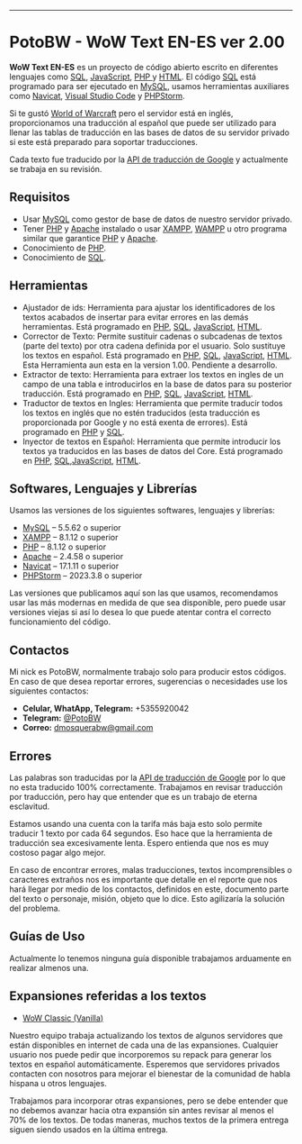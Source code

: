 ---
**PotoBW - WoW Text EN-ES ver 2.00**
  ===

  **WoW Text EN-ES** es un proyecto de código abierto escrito en diferentes lenguajes como [SQL][1], [JavaScript][4],
  [ PHP ][ 5 ] y [HTML][6]. El código [SQL][1] está programado para ser ejecutado en [MySQL][7], usamos herramientas
  auxiliares como [Navicat][8], [Visual Studio Code][9] y [PHPStorm][25].

  Si te gustó [World of Warcraft][2] pero el servidor está en inglés, proporcionamos una traducción al  español que puede
  ser utilizado para llenar las tablas de traducción en las bases de datos de su servidor privado si este está preparado
  para soportar traducciones.

  Cada texto fue traducido por la [API de traducción de Google][10] y actualmente se trabaja en su revisión.

  Requisitos
------------

- Usar [MySQL][7] como gestor de base de datos de nuestro servidor privado.
- Tener [PHP][5] y [Apache][11] instalado o usar [XAMPP][12], [WAMPP][13] u otro programa similar que garantice [PHP][5]
  y [Apache][11].
- Conocimiento de [PHP][5].
- Conocimiento de [SQL][1].

Herramientas
-----------------

- Ajustador de ids: Herramienta para ajustar los identificadores de los textos acabados de insertar para evitar
  errores en las demás herramientas. Está programado en [PHP][5], [SQL][1], [JavaScript][4], [HTML][6].
- Corrector de Texto: Permite sustituir cadenas o subcadenas de textos (parte del texto) por otra
  cadena definida por el usuario. Solo sustituye los textos en español. Está programado en [PHP][5], [SQL][1],
  [JavaScript][4], [HTML][6]. Esta Herramienta aun esta en la version 1.00. Pendiente a desarrollo.
- Extractor de texto: Herramienta para extraer los textos en ingles de un campo de una tabla e introducirlos en la
  base de datos para su posterior traducción. Está programado en [PHP][5], [SQL][1], [JavaScript][4], [HTML][6].
- Traductor de textos en Ingles: Herramienta que permite traducir todos los textos en inglés que no estén
  traducidos (esta traducción es proporcionada por Google y no está exenta de errores). Está programado en [PHP][5] y
  [SQL][1].
- Inyector de textos en Español: Herramienta que permite introducir los textos ya traducidos en las bases de datos
  del Core. Está programado en [PHP][5], [SQL][1],[JavaScript][4], [HTML][6].

Softwares, Lenguajes y Librerías
------------
Usamos las versiones de los siguientes softwares, lenguajes y librerías:

- [MySQL][7] – 5.5.62 o superior
- [XAMPP][12] – 8.1.12 o superior
- [PHP][5] – 8.1.12 o superior
- [Apache][11] – 2.4.58 o superior
- [Navicat][8] – 17.1.11 o superior
- [PHPStorm][25] – 2023.3.8 o superior

Las versiones que publicamos aquí son las que usamos, recomendamos usar las más modernas en medida de que sea
disponible, pero puede usar versiones viejas si así lo desea lo que puede atentar contra el correcto funcionamiento
del código.

**Contactos**
----

Mi nick es PotoBW, normalmente trabajo solo para producir estos códigos. En caso de que desea reportar errores,
sugerencias o necesidades use los siguientes contactos:

- **Celular, WhatApp, Telegram:**  +5355920042
- **Telegram:** [@PotoBW][24]
- **Correo:** dmosquerabw@gmail.com

**Errores**
----

Las palabras son traducidas por la [API de traducción de Google][10] por lo que no esta traducido 100% correctamente.
Trabajamos en revisar traducción por traducción, pero hay que entender que es un trabajo de eterna esclavitud.

Estamos usando una cuenta con la tarifa más baja esto solo permite traducir 1 texto por cada 64 segundos. Eso hace que
la herramienta de traducción sea excesivamente lenta. Espero entienda que nos es muy costoso pagar algo mejor.

En caso de encontrar errores, malas traducciones, textos incomprensibles o caracteres extraños nos es importante que
detalle en el reporte que nos hará llegar por medio de los contactos, definidos en este, documento parte del texto
o personaje, misión, objeto que lo dice. Esto agilizaría la solución del problema.




**Guías de Uso**
----

Actualmente lo tenemos ninguna guía disponible trabajamos arduamente en realizar almenos una.

**Expansiones referidas a los textos**
----

- [WoW Classic (Vanilla)][27]

Nuestro equipo trabaja actualizando los textos de algunos servidores que están disponibles en internet de cada una de
las expansiones. Cualquier usuario nos puede pedir que incorporemos su repack para generar los textos en español 
automáticamente. Esperemos que servidores privados contacten con nosotros para mejorar el bienestar de la comunidad 
de habla hispana u otros lenguajes.

Trabajamos para incorporar otras expansiones, pero se debe entender que no debemos avanzar hacia otra expansión sin 
antes revisar al menos el 70% de los textos. De todas maneras, muchos textos de la primera entrega siguen siendo usados
en la última entrega.

[1]: https://es.wikipedia.org/wiki/SQL

[2]: https://worldofwarcraft.com/ "World of Warcraft"

[3]: https://www.python.org/

[4]: https://es.wikipedia.org/wiki/JavaScript

[5]: https://www.php.net/manual/es/intro-whatis.php

[6]: https://es.wikipedia.org/wiki/HTML

[7]: https://dev.mysql.com/downloads/ "MySQL - The world's most popular open source database"

[8]: https://www.navicat.com/

[9]: https://www.phpmyadmin.net/

[10]: https://cloud.google.com/translate

[11]: https://httpd.apache.org/

[12]: https://www.apachefriends.org/es/index.html

[13]: https://www.wampserver.com/

[14]: https://github.com/PotoBW2/wow_text_en_es/tree/master/tools/adjust_id

[15]: https://github.com/PotoBW2/wow_text_en_es/tree/master/tools/corrector

[16]: https://github.com/PotoBW2/wow_text_en_es/tree/master/tools/extrat%20text

[17]: https://github.com/PotoBW2/wow_text_en_es/tree/master/tools/traslater_tool_python

[18]: https://pypi.org/project/certifi/

[19]: https://pypi.org/project/charset-normalizer/

[20]: https://pypi.org/project/idna/

[21]: https://pypi.org/project/PyMySQL/

[22]: https://pypi.org/project/requests/

[23]: https://pypi.org/project/urllib3/

[24]: https://t.me/PotoBW

[25]: https://www.jetbrains.com/es-es/phpstorm/

[26]: https://github.com/PotoBW2/wow_text_en_es/tree/master/tools/inyect_locales

[27]: https://github.com/PotoBW2/wow_text_en_es/tree/master/path/path_1

[28]: https://code.visualstudio.com/download
